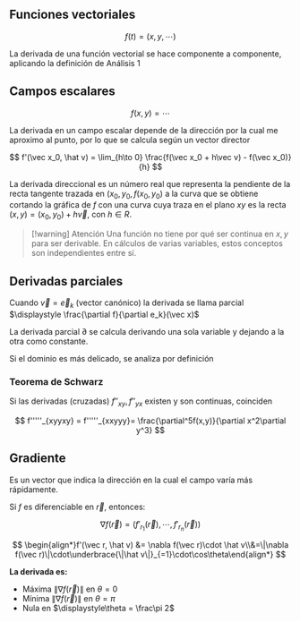 ## Funciones vectoriales

$$
f(t) = (x, y, \cdots)
$$

La derivada de una función vectorial se hace componente a componente, aplicando la definición de Análisis 1

## Campos escalares

$$
f(x,y) = \cdots
$$

La derivada en un campo escalar depende de la dirección por la cual me aproximo al punto, por lo que se calcula según un vector director

$$
f'(\vec x_0, \hat v) = \lim_{h\to 0} \frac{f(\vec x_0 + h\vec v) - f(\vec x_0)}{h}
$$

La derivada direccional es un número real que representa la pendiente de la recta tangente trazada en $(x_0, y_0, f(x_0, y_0)$ a la curva que se obtiene cortando la gráfica de $f$ con una curva cuya traza en el plano $xy$ es la recta $(x,y) = (x_0, y_0) + h\vec v$, con $h \in R$.

> [!warning] Atención
> Una función no tiene por qué ser continua en $x,y$ para ser derivable. En cálculos de varias variables, estos conceptos son independientes entre sí.

## Derivadas parciales

Cuando $\displaystyle\vec v = \vec e_k$ (vector canónico) la derivada se llama parcial $\displaystyle \frac{\partial f}{\partial e_k}(\vec x)$

La derivada parcial $\partial$ se calcula derivando una sola variable y dejando a la otra como constante.

Si el dominio es más delicado, se analiza por definición

### Teorema de Schwarz

Si las derivadas (cruzadas) $f''_{xy}, f''_{yx}$ existen y son continuas, coinciden

$$
f'''''_{xyyxy} = f'''''_{xxyyy}= \frac{\partial^5f(x,y)}{\partial x^2\partial y^3}
$$

## Gradiente

Es un vector que indica la dirección en la cual el campo varía más rápidamente.

Si $f$ es diferenciable en $\vec r$, entonces:

$$
\nabla f(\vec r) = \Big(f'_{r_1}(\vec r),\cdots,f'_{r_n}(\vec r)\Big )
$$

$$
\begin{align*}f'(\vec r, \hat v) &= \nabla f(\vec r)\cdot \hat v\\&=\|\nabla f(\vec r)\|\cdot\underbrace{\|\hat v\|}_{=1}\cdot\cos\theta\end{align*}
$$

**La derivada es:**

- Máxima $\|\nabla f(\vec r)\|$ en $\theta = 0$
- Mínima $\|\nabla f(\vec r)\|$ en $\theta = \pi$
- Nula en $\displaystyle\theta = \frac\pi 2$
